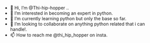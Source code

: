 - 👋 Hi, I’m @Thi-hip-hopper ..
- 👀 I’m interested in becoming an expert in python.
- 🌱 I’m currently learning python but only the base so far.
- 💞️ I’m looking to collaborate on anything python related that i can handle!.
- 📫 How to reach me @thi_hip_hopper on insta.

<!---
Thi-hip-hopper/Thi-hip-hopper is a ✨ special ✨ repository because its `README.md` (this file) appears on your GitHub profile.
You can click the Preview link to take a look at your changes.
--->
